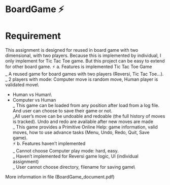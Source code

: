 # BoardGame ⚡️
# Requirement
This assignment is designed for reused in board game with two dimensional, with 
two players. Because this is implemented by individual, I only implement for Tic 
Tac Toe game. But this project can be easy to extend for other board game. 
⚡️ a. Features is implemented
Tic Tac Toe Game\
_ A reused game for board games with two players (Reversi, Tic Tac Toe…).\
_ 2 players with mode: Computer move is random move, Human player is 
validated move\
+ Human vs Human\
+ Computer vs Human\
_ This game can be loaded from any position after load from a log file. And 
user can choose to save their game or not.\
_All user’s move can be undoable and redoable (the full history of moves is
tracked). Undo and redo are available after new moves are made\
_ This game provides a Primitive Online Help: game information, valid moves, 
how to use advance tasks (Menu, Undo, Redo, Quit, Save game).\
⚡️ b. Features haven’t implemented\
_ Cannot choose Computer play mode: hard, easy.\
_ Haven’t implemented for Reversi game logic, UI (individual assignment)\
_ User cannot choose directory, filename for saving game\

More information in file (BoardGame_document.pdf)
